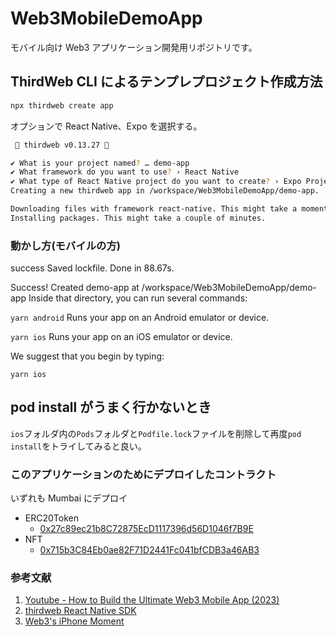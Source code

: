 # Web3MobileDemoApp

モバイル向け Web3 アプリケーション開発用リポジトリです。

## ThirdWeb CLI によるテンプレプロジェクト作成方法

```bash
npx thirdweb create app
```

オプションで React Native、Expo を選択する。

```bash
 💎 thirdweb v0.13.27 💎

✔ What is your project named? … demo-app
✔ What framework do you want to use? › React Native
✔ What type of React Native project do you want to create? › Expo Project
Creating a new thirdweb app in /workspace/Web3MobileDemoApp/demo-app.

Downloading files with framework react-native. This might take a moment.
Installing packages. This might take a couple of minutes.
```

### 動かし方(モバイルの方)

success Saved lockfile.
Done in 88.67s.

Success! Created demo-app at /workspace/Web3MobileDemoApp/demo-app
Inside that directory, you can run several commands:

`yarn android`
Runs your app on an Android emulator or device.

`yarn ios`
Runs your app on an iOS emulator or device.

We suggest that you begin by typing:

`yarn ios`

## pod install がうまく行かないとき

`ios`フォルダ内の`Pods`フォルダと`Podfile.lock`ファイルを削除して再度`pod install`をトライしてみると良い。

### このアプリケーションのためにデプロイしたコントラクト

いずれも Mumbai にデプロイ

- ERC20Token
  - [0x27c89ec21b8C72875EcD1117396d56D1046f7B9E](https://mumbai.polygonscan.com/address/0x27c89ec21b8C72875EcD1117396d56D1046f7B9E)
- NFT
  - [0x715b3C84Eb0ae82F71D2441Fc041bfCDB3a46AB3](https://mumbai.polygonscan.com/address/0x715b3C84Eb0ae82F71D2441Fc041bfCDB3a46AB3)

### 参考文献

1. [Youtube - How to Build the Ultimate Web3 Mobile App (2023)](https://www.youtube.com/watch?v=73YzK0SLfbQ)
2. [thirdweb React Native SDK](https://portal.thirdweb.com/react-native?ref=blog.thirdweb.com)
3. [Web3's iPhone Moment](https://newsletter.thirdweb.com/p/web3-iphone-moment-mobile-sdk-launch)
